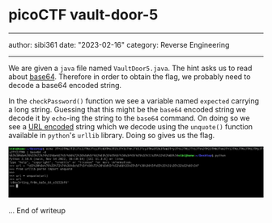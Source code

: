 # picoCTF vault-door-5

---

author: sibi361
date: "2023-02-16"
category: Reverse Engineering

---

We are given a `java` file named `VaultDoor5.java`. The hint asks us to read about [base64](https://en.wikipedia.org/wiki/Base64). Therefore in order to obtain the flag, we probably need to decode a base64 encoded string.

In the `checkPassword()` function we see a variable named `expected` carrying a long string. Guessing that this might be the `base64` encoded string we decode it by `echo`-ing the string to the `base64` command. On doing so we see a [URL encoded](https://en.wikipedia.org/wiki/Url_encoding) string which we decode using the `unquote()` function available in `python`'s `urllib` library. Doing so gives us the flag.

![really_this_simple_question_mark.png](images/really_this_simple_question_mark.png)

...
End of writeup
